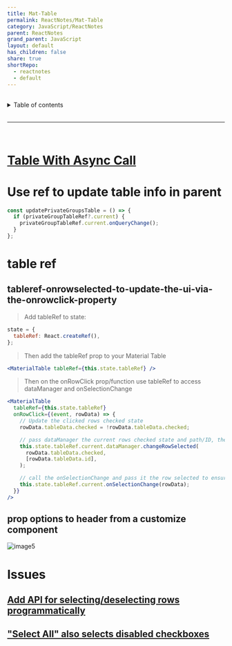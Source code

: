 ```yaml
---
title: Mat-Table
permalink: ReactNotes/Mat-Table
category: JavaScript/ReactNotes
parent: ReactNotes
grand_parent: JavaScript
layout: default
has_children: false
share: true
shortRepo:
  - reactnotes
  - default
---
```


<br/>

<details markdown="block">                      
<summary>                      
Table of contents                      
</summary>                      
{: .text-delta }                      
1. TOC                      
{:toc}                      
</details>

<br/>

---

<br/>

# [Table With Async Call](https://github.com/14paxton/TableWithAsyncCall/tree/main)

# Use ref to update table info in parent

```jsx
const updatePrivateGroupsTable = () => {
  if (privateGroupTableRef?.current) {
    privateGroupTableRef.current.onQueryChange();
  }
};
```

# table ref

## tableref-onrowselected-to-update-the-ui-via-the-onrowclick-property

> Add tableRef to state:

```jsx
state = {
  tableRef: React.createRef(),
};
```

> Then add the tableRef prop to your Material Table

```jsx
<MaterialTable tableRef={this.state.tableRef} />
```

> Then on the onRowClick prop/function use tableRef to access dataManager and onSelectionChange

```jsx
<MaterialTable
  tableRef={this.state.tableRef}
  onRowClick={(event, rowData) => {
    // Update the clicked rows checked state
    rowData.tableData.checked = !rowData.tableData.checked;

    // pass dataManager the current rows checked state and path/ID, the path/ID needs to be an array, ex: [1]
    this.state.tableRef.current.dataManager.changeRowSelected(
      rowData.tableData.checked,
      [rowData.tableData.id],
    );

    // call the onSelectionChange and pass it the row selected to ensure it updates your selection properly for any custom onSelectionChange functions.
    this.state.tableRef.current.onSelectionChange(rowData);
  }}
/>
```

## prop options to header from a customize component

![image5](https://user-images.githubusercontent.com/26972590/188926053-d48bcf30-3a9a-4d64-8a73-24c569724eeb.png)

# Issues

## [Add API for selecting/deselecting rows programmatically](https://github.com/mbrn/material-table/issues/515)

## ["Select All" also selects disabled checkboxes](https://github.com/mbrn/material-table/issues/686)

